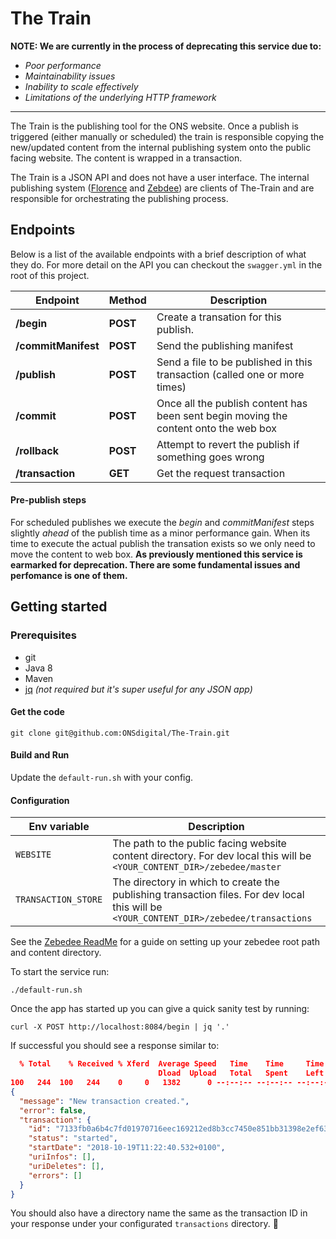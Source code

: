 # The Train

**NOTE: We are currently in the process of deprecating this service due to:**
 - _Poor performance_
 - _Maintainability issues_
 - _Inability to scale effectively_
 - _Limitations of the underlying HTTP framework_ 
***

The Train is the publishing tool for the ONS website. Once a publish is triggered (either manually or scheduled) the 
train is responsible copying the new/updated content from the internal publishing system onto the public facing 
website. The content is wrapped in a transaction. 


The Train is a JSON API and does not have a user interface. The internal publishing system ([Florence][2] 
and [Zebdee][1]) are clients of The-Train and are responsible for orchestrating the publishing process.  

## Endpoints

Below is a list of the available endpoints with a brief description of what they do. For more detail on the API you 
can checkout the `swagger.yml` in the root of this project.
 
| Endpoint               | Method    | Description                                                               |
| ---------------------- | --------- | --------------------------------------------------------------------------| 
| **/begin**             | **POST**  | Create a transation for this publish.                                      |
| **/commitManifest**    | **POST**  | Send the publishing manifest                                               |
| **/publish**           | **POST**  | Send a file to be published in this transaction (called one or more times)  |
| **/commit**            | **POST**  | Once all the publish content has been sent begin moving the content onto the web box |
| **/rollback**          | **POST**  | Attempt to revert the publish if something goes wrong |
| **/transaction**       | **GET**   | Get the request transaction |

#### Pre-publish steps
For scheduled publishes we execute the _begin_ and _commitManifest_ steps slightly _ahead_ of the publish time as a 
minor performance gain. When its time to execute the actual publish the transation exists so we only need to move the
 content to web box. **As previously mentioned this service is earmarked for deprecation. There are some fundamental
  issues and perfomance is one of them.** 

## Getting started

### Prerequisites 
- git
- Java 8
- Maven
- [jq][3] _(not required but it's super useful for any JSON app)_

#### Get the code
```
git clone git@github.com:ONSdigital/The-Train.git
```

#### Build and Run
Update the `default-run.sh` with your config.

#### Configuration
| Env variable         | Description  |
| -------------------- | ------------ | 
| `WEBSITE`            | The path to the public facing website content directory. For dev local this will be `<YOUR_CONTENT_DIR>/zebedee/master` |
| `TRANSACTION_STORE`  | The directory in which to create the publishing transaction files. For dev local this will be `<YOUR_CONTENT_DIR>/zebedee/transactions` |

See the [Zebedee ReadMe][1] for a guide on setting up your zebedee root path and content directory.

To start the service run:
 ```
 ./default-run.sh
 ``` 
Once the app has started up you can give a quick sanity test by running:
```
curl -X POST http://localhost:8084/begin | jq '.'
```
If successful you should see a response similar to:
```json
  % Total    % Received % Xferd  Average Speed   Time    Time     Time  Current
                                 Dload  Upload   Total   Spent    Left  Speed
100   244  100   244    0     0   1382      0 --:--:-- --:--:-- --:--:--  1386
{
  "message": "New transaction created.",
  "error": false,
  "transaction": {
    "id": "7133fb0a6b4c7fd01970716eec169212ed8b3cc7450e851bb31398e2ef63c4cc",
    "status": "started",
    "startDate": "2018-10-19T11:22:40.532+0100",
    "uriInfos": [],
    "uriDeletes": [],
    "errors": []
  }
}
```

You should also have a directory name the same as the transaction ID in your response under your 
configurated `transactions` directory. :tada:


[1]: https://github.com/ONSdigital/zebedee
[2]: https://github.com/ONSdigital/florence
[3]: https://stedolan.github.io/jq/tutorial/